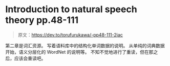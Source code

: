 # Introduction to natural speech theory pp.48-111

> 原文：<https://dev.to/torufurukawa/-pp48-111-2jac>

第二章是词汇资源。 写着语料库中的结构化单词数据的说明。 从单纯的词典数据开始，语义分层化的 WordNet 的说明等。 不知不觉地进行了重读，但在那之后，应该会重读吧。